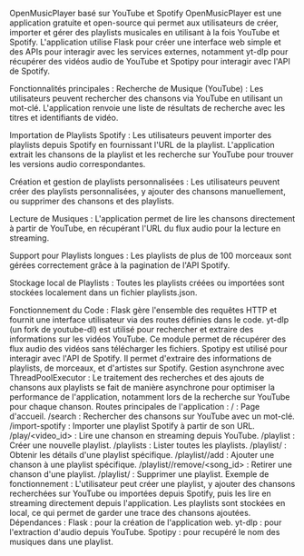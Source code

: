 OpenMusicPlayer basé sur YouTube et Spotify
OpenMusicPlayer est une application gratuite et open-source qui permet aux utilisateurs de créer, importer et gérer des playlists musicales en utilisant à la fois YouTube et Spotify. L'application utilise Flask pour créer une interface web simple et des APIs pour interagir avec les services externes, notamment yt-dlp pour récupérer des vidéos audio de YouTube et Spotipy pour interagir avec l'API de Spotify.

Fonctionnalités principales :
Recherche de Musique (YouTube) : Les utilisateurs peuvent rechercher des chansons via YouTube en utilisant un mot-clé. L'application renvoie une liste de résultats de recherche avec les titres et identifiants de vidéo.

Importation de Playlists Spotify : Les utilisateurs peuvent importer des playlists depuis Spotify en fournissant l'URL de la playlist. L'application extrait les chansons de la playlist et les recherche sur YouTube pour trouver les versions audio correspondantes.

Création et gestion de playlists personnalisées : Les utilisateurs peuvent créer des playlists personnalisées, y ajouter des chansons manuellement, ou supprimer des chansons et des playlists.

Lecture de Musiques : L'application permet de lire les chansons directement à partir de YouTube, en récupérant l'URL du flux audio pour la lecture en streaming.

Support pour Playlists longues : Les playlists de plus de 100 morceaux sont gérées correctement grâce à la pagination de l'API Spotify.

Stockage local de Playlists : Toutes les playlists créées ou importées sont stockées localement dans un fichier playlists.json.

Fonctionnement du Code :
Flask gère l'ensemble des requêtes HTTP et fournit une interface utilisateur via des routes définies dans le code.
yt-dlp (un fork de youtube-dl) est utilisé pour rechercher et extraire des informations sur les vidéos YouTube. Ce module permet de récupérer des flux audio des vidéos sans télécharger les fichiers.
Spotipy est utilisé pour interagir avec l'API de Spotify. Il permet d'extraire des informations de playlists, de morceaux, et d'artistes sur Spotify.
Gestion asynchrone avec ThreadPoolExecutor : Le traitement des recherches et des ajouts de chansons aux playlists se fait de manière asynchrone pour optimiser la performance de l'application, notamment lors de la recherche sur YouTube pour chaque chanson.
Routes principales de l'application :
/ : Page d'accueil.
/search : Rechercher des chansons sur YouTube avec un mot-clé.
/import-spotify : Importer une playlist Spotify à partir de son URL.
/play/<video_id> : Lire une chanson en streaming depuis YouTube.
/playlist : Créer une nouvelle playlist.
/playlists : Lister toutes les playlists.
/playlist/<name> : Obtenir les détails d'une playlist spécifique.
/playlist/<name>/add : Ajouter une chanson à une playlist spécifique.
/playlist/<name>/remove/<song_id> : Retirer une chanson d'une playlist.
/playlist/<name> : Supprimer une playlist.
Exemple de fonctionnement :
L'utilisateur peut créer une playlist, y ajouter des chansons recherchées sur YouTube ou importées depuis Spotify, puis les lire en streaming directement depuis l'application.
Les playlists sont stockées en local, ce qui permet de garder une trace des chansons ajoutées.
Dépendances :
Flask : pour la création de l'application web.
yt-dlp : pour l'extraction d'audio depuis YouTube.
Spotipy : pour recupéré le nom des musiques dans une playlist.
